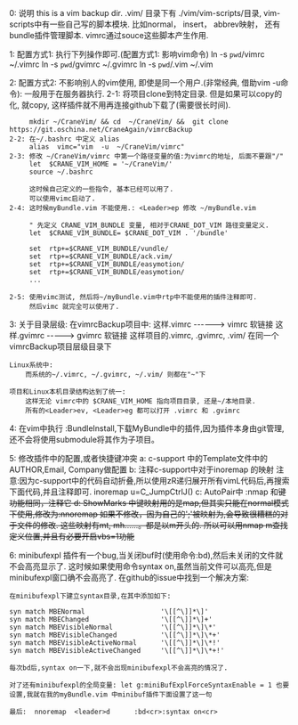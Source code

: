 0: 说明
this is a vim backup dir.
.vim/ 目录下有 ./vim/vim-scripts/目录, vim-scripts中有一些自己写的脚本模块.
比如normal， insert， abbrev映射， 还有bundle插件管理脚本.
vimrc通过souce这些脚本产生作用.


1: 配置方式1: 执行下列操作即可.(配置方式1: 影响vim命令)
 ln  -s  `pwd`/vimrc   ~/.vimrc
 ln  -s  `pwd`/gvimrc  ~/.gvimrc
 ln  -s  `pwd`/.vim    ~/.vim


2: 配置方式2: 不影响别人的vim使用, 即使是同一个用户.(非常经典, 借助vim -u命令): 一般用于在服务器执行.
    2-1: 将项目clone到特定目录.
         但是如果可以copy的化, 就copy, 这样插件就不用再连接github下载了(需要很长时间).

         mkdir ~/CraneVim/ && cd  ~/CraneVim/ &&  git clone https://git.oschina.net/CraneAgain/vimrcBackup
    2-2: 在~/.bashrc 中定义 alias
         alias  vimc="vim  -u  ~/CraneVim/vimrc"
    2-3: 修改 ~/CraneVim/vimrc 中第一个路径变量的值:为vimrc的地址, 后面不要跟"/"
         let  $CRANE_VIM_HOME = '~/CraneVim/'
         source ~/.bashrc

         这时候自己定义的一些指令, 基本已经可以用了.
         可以使用vimc启动了.
    2-4: 这时候myBundle.vim 不能使用.: <Leader>ep 修改 ~/myBundle.vim

         " 先定义 CRANE_VIM_BUNDLE 变量, 相对于CRANE_DOT_VIM 路径变量定义.
         let  $CRANE_VIM_BUNDLE= $CRANE_DOT_VIM . '/bundle'

         set  rtp+=$CRANE_VIM_BUNDLE/vundle/
         set  rtp+=$CRANE_VIM_BUNDLE/ack.vim/
         set  rtp+=$CRANE_VIM_BUNDLE/easymotion/
         set  rtp+=$CRANE_VIM_BUNDLE/easymotion/
         ...

    2-5: 使用vimc测试, 然后将~/myBundle.vim中rtp中不能使用的插件注释即可.
         然后vimc 就完全可以使用了.

3: 关于目录层级:
    在vimrcBackup项目中:
        这样.vimrc ------> vimrc  软链接
        这样.gvimrc -----> gvimrc  软链接
        这样项目的.vimrc, .gvimrc, .vim/ 在同一个vimrcBackup项目层级目录下

    Linux系统中:
        而系统的~/.vimrc, ~/.gvimrc, ~/.vim/ 则都在"~"下

    项目和Linux本机目录结构达到了统一:
        这样无论 vimrc中的 $CRANE_VIM_HOME 指向项目目录, 还是~/本地目录.
        所有的<Leader>ev, <Leader>eg 都可以打开 .vimrc 和 .gvimrc


4: 在vim中执行 :BundleInstall,下载MyBundle中的插件,因为插件本身由git管理,还不会将使用submodule将其作为子项目。

5: 修改插件中的配置,或者快捷键冲突
    a: c-support 中的Template文件中的AUTHOR,Email, Company做配置
    b: 注释c-support中对于inoremap <C-j> 的映射
       注意:因为c-support中的代码自动折叠,所以使用zR递归展开所有vimL代码后,再搜索下面代码,并且注释即可.
       inoremap  <buffer>  <silent>  <C-j>  <C-G>u<C-R>=C_JumpCtrlJ()<CR>
    c: AutoPair中 :nmap  <c-h> 和<del>键功能相同，注释它
    d: ShowMarks 中键映射用的是map,但其实只能在normal模式下使用,修改为:nnoremap
       如果不修改，因为自己的';'被映射为<nop>,会导致很糟糕的对于文件的修改.
           这些映射有<leader>mt, <leader>mh......。都是以<leader>m开头的. 所以可以用nmap <leader>m查找定义位置,并且有必要开启vbs=1功能

6: minibufexpl 插件有一个bug,当关闭buf时(使用命令:bd),然后未关闭的文件就不会高亮显示了.
    这时候如果使用命令syntax on,虽然当前文件可以高亮,但是minibufexpl窗口确不会高亮了.
    在github的issue中找到一个解决方案:

    在minibufexpl下建立syntax目录,在其中添加如下:

    syn match MBENormal                   '\[[^\]]*\]'
    syn match MBEChanged                  '\[[^\]]*\]+'
    syn match MBEVisibleNormal            '\[[^\]]*\]\*'
    syn match MBEVisibleChanged           '\[[^\]]*\]\*+'
    syn match MBEVisibleActiveNormal      '\[[^\]]*\]\*!'
    syn match MBEVisibleActiveChanged     '\[[^\]]*\]\*+!'

    每次bd后,syntax on一下,就不会出现minibufexpl不会高亮的情况了.

    对了还有minibufexpl的全局变量: let g:miniBufExplForceSyntaxEnable = 1 也要设置,我就在我的myBundle.vim 中minibuf插件下面设置了这一句

    最后:  nnoremap  <leader>d      :bd<cr>:syntax on<cr>

